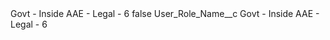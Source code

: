 <?xml version="1.0" encoding="UTF-8"?>
<CustomMetadata xmlns="http://soap.sforce.com/2006/04/metadata" xmlns:xsi="http://www.w3.org/2001/XMLSchema-instance" xmlns:xsd="http://www.w3.org/2001/XMLSchema">
    <label>Govt - Inside AAE - Legal - 6</label>
    <protected>false</protected>
    <values>
        <field>User_Role_Name__c</field>
        <value xsi:type="xsd:string">Govt - Inside AAE - Legal - 6</value>
    </values>
</CustomMetadata>
